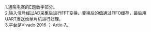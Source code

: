 1.通院电赛的E题数字部分。                       
2.输入信号经过AD采集后进行FFT变换，变换后的值通过FIFO缓存，最后用UART发送给单片机进行处理。         
3.平台是Vivado 2016 ； Artix-7。
